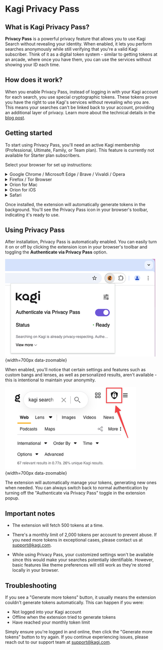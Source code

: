 # Kagi Privacy Pass

## What is Kagi Privacy Pass?

**Privacy Pass** is a powerful privacy feature that allows you to use Kagi Search without revealing your identity. When enabled, it lets you perform searches anonymously while still verifying that you're a valid Kagi subscriber. Think of it as a digital token system - similar to getting tokens at an arcade, where once you have them, you can use the services without showing your ID each time.

## How does it work?

When you enable Privacy Pass, instead of logging in with your Kagi account for each search, you use special cryptographic tokens. These tokens prove you have the right to use Kagi's services without revealing who you are. This means your searches can't be linked back to your account, providing an additional layer of privacy. Learn more about the technical details in the [blog post](https://blog.kagi.com/kagi-privacy-pass).

## Getting started

To start using Privacy Pass, you'll need an active Kagi membership (Professional, Ultimate, Family, or Team plan). This feature is currently not available for Starter plan subscribers.

Select your browser for set up instructions:

<details>
<summary>Google Chrome / Microsoft Edge / Brave / Vivaldi / Opera</summary>

1. First, make sure you're logged into your Kagi account, this is needed to generate Privacy Pass tokens.
2. Install the [Kagi Privacy Pass extension](https://chromewebstore.google.com/detail/kagi-privacy-pass/mendokngpagmkejfpmeellpppjgbpdaj?hl=en-US)
3. For easy access, pin the extension to your browser’s toolbar.

<video src="./media/kagi_privacy_pass_chrome.mp4" width="720" type="video/mp4" autoplay muted loop playsinline disablepictureinpicture />

</details>

<details>
<summary>Firefox / Tor Browser</summary>

1. First, make sure you're logged into your Kagi account, this is needed to generate Privacy Pass tokens.
2. Install the [Privacy Pass extension](https://addons.mozilla.org/en-US/firefox/addon/kagi-privacy-pass/)
3. For easy access, pin the extension to your browser’s toolbar.

<video src="./media/kagi_privacy_pass_firefox.mp4" width="720" type="video/mp4" autoplay muted loop playsinline disablepictureinpicture />

**Note for Tor users:** Currently Privacy Pass is only supported via the kagi.com domain name, support for our Onion address will be added in a future update.
</details>

<details>
<summary>Orion for Mac</summary>

1. First, make sure you're logged into your Kagi account, this is needed to generate Privacy Pass tokens.
2. From your menu bar, go to **Orion** > **Settings** > **Search**.
3. Make sure Kagi is selected as your search engine.
4. Enable the **Show Kagi Privacy Pass on Toolbar** checkbox.
5. Click the Kagi Privacy Pass extension icon in the toolbar.
6. Make sure the **Authenticate via Privacy Pass** toggle is enabled.

<video src="./media/kagi_privacy_pass_orion_mac.mp4" width="720" type="video/mp4" autoplay muted loop playsinline disablepictureinpicture />

</details>

<details>
<summary>Orion for iOS</summary>

1. First, make sure you're logged into your Kagi account, this is needed to generate Privacy Pass tokens.
2. Tap the three dots at the bottom right corner and select **Settings**.
3. Tap on **Search**.
4. Enable the **Show Kagi Privacy Pass in Main Menu** toggle.
5. Tap **Done**.
2. Tap the three dots at the bottom right corner and select **Kagi Privacy Pass**.
3. Make sure **Authenticate via Privacy Pass** is enabled.

![Kagi Privacy Pass - Orion for iPhone](./media/kagi_privacy_pass_orion_ios.png){width=700px data-zoomable}

</details>

<details>
<summary>Safari</summary>

Due to restrictions imposed by Apple, Privacy Pass is not supported in Safari at this time.

If you're looking for a native WebKit-based browsing experience with Privacy Pass support, try [Orion](https://kagi.com/orion/) - it includes Privacy Pass integration out of the box along with zero telemetry, ad-blocking, and many other privacy-focused features.
</details>

Once installed, the extension will automatically generate tokens in the background. You'll see the Privacy Pass icon in your browser's toolbar, indicating it's ready to use.

## Using Privacy Pass

After installation, Privacy Pass is automatically enabled. You can easily turn it on or off by clicking the extension icon in your browser's toolbar and toggling the **Authenticate via Privacy Pass** option.

![Kagi Privacy Pass - Extension Pop Up](./media/kagi_privacy_pass_extension.png){width=700px data-zoomable}

When enabled, you'll notice that certain settings and features such as custom bangs and lenses, as well as personalized results, aren't available - this is intentional to maintain your anonymity.
                
![Kagi Privacy Pass - Indicator Lock](./media/kagi_privacy_pass_lock.png){width=700px data-zoomable}

The extension will automatically manage your tokens, generating new ones when needed. You can always switch back to normal authentication by turning off the "Authenticate via Privacy Pass" toggle in the extension popup.

## Important notes

- The extension will fetch 500 tokens at a time.

- There's a monthly limit of 2,000 tokens per account to prevent abuse. If you need more tokens in exceptional cases, please contact us at support@kagi.com.

- While using Privacy Pass, your customized settings won't be available since this would make your searches potentially identifiable. However, basic features like theme preferences will still work as they're stored locally in your browser.

## Troubleshooting

If you see a "Generate more tokens" button, it usually means the extension couldn't generate tokens automatically. This can happen if you were:
- Not logged into your Kagi account
- Offline when the extension tried to generate tokens
- Have reached your monthly token limit

Simply ensure you're logged in and online, then click the "Generate more tokens" button to try again. If you continue experiencing issues, please reach out to our support team at support@kagi.com.
